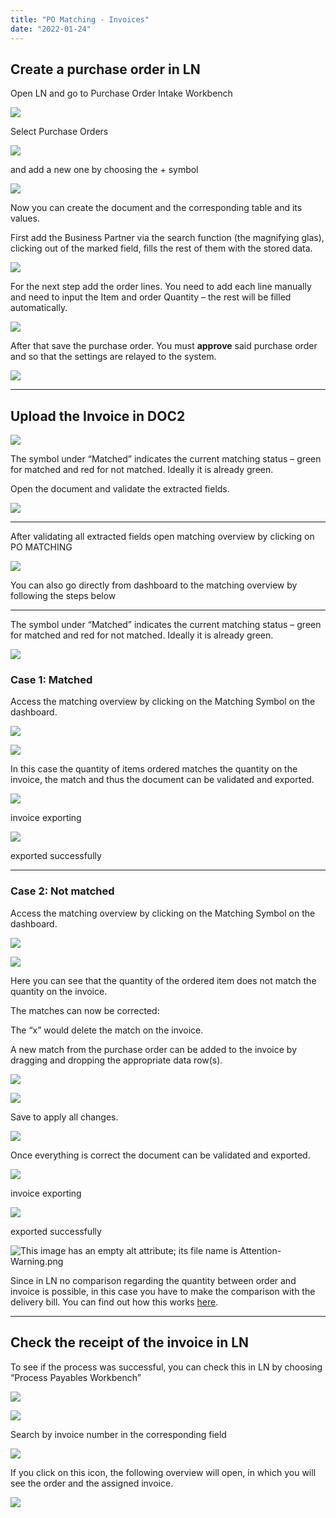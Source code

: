 ```yaml
---
title: "PO Matching - Invoices"
date: "2022-01-24"
---
```


## Create a purchase order in LN

Open LN and go to Purchase Order Intake Workbench

![](/_images/doc2/LN_PO-Intake-Workbench.png)

Select Purchase Orders

![](/_images/doc2/LN_Purchase-Orders-1-1024x263.png)

and add a new one by choosing the + symbol

![](/_images/doc2/LN_PO_new-1024x149.png)

Now you can create the document and the corresponding table and its values.  
  
First add the Business Partner via the search function (the magnifying glas), clicking out of the marked field, fills the rest of them with the stored data.

![](/_images/doc2/LN_PO_Business-Partner-1024x402.png)

For the next step add the order lines. You need to add each line manually and need to input the Item and order Quantity – the rest will be filled automatically.

![](/_images/doc2/LN_PO_Order-Lines-1-1024x147.png)

After that save the purchase order. You must **approve** said purchase order and so that the settings are relayed to the system.

![](/_images/doc2/LN_PO_Approve-1024x528.png)

* * *

## Upload the Invoice in DOC2

![](/_images/doc2/DOC²_Dashboard_PO-1024x565.png)

The symbol under “Matched” indicates the current matching status – green for matched and red for not matched. Ideally it is already green.

Open the document and validate the extracted fields.

![](/_images/doc2/DOC²_Extracted_PO-Number-1024x534.png)

* * *

After validating all extracted fields open matching overview by clicking on PO MATCHING

![](/_images/doc2/DOC²_POmatching_after-field-validation-1024x554.png)

You can also go directly from dashboard to the matching overview by following the steps below

* * *

The symbol under “Matched” indicates the current matching status – green for matched and red for not matched. Ideally it is already green.

![](/_images/doc2/DOC²_red-and-green-1024x216.png)

### Case 1: Matched

Access the matching overview by clicking on the Matching Symbol on the dashboard.

![](/_images/doc2/DOC²_Matched-Symbol-1024x85.png)

![](/_images/doc2/DOC²_Matching-Overview-1024x551.png)

In this case the quantity of items ordered matches the quantity on the invoice, the match and thus the document can be validated and exported.

![](/_images/doc2/DOC²_Document-exporting-1024x134.png)

invoice exporting

![](/_images/doc2/DOC²_Document-finished-1024x91.png)

exported successfully

* * *

### Case 2: Not matched

Access the matching overview by clicking on the Matching Symbol on the dashboard.

![](/_images/doc2/DOC²_dashboard_mismatch-1024x89.png)

![](/_images/doc2/Screenshot-2022-01-26-at-16.02.28-1024x553.png)

Here you can see that the quantity of the ordered item does not match the quantity on the invoice.

The matches can now be corrected:

The “x” would delete the match on the invoice.

A new match from the purchase order can be added to the invoice by dragging and dropping the appropriate data row(s).

![](/_images/doc2/Screenshot-2022-01-26-at-16.03.53-1024x556.png)

![](/_images/doc2/Screenshot-2022-01-26-at-16.08.50-1024x553.png)

Save to apply all changes.

![](/_images/doc2/Screenshot-2022-01-26-at-16.09.29-1024x555.png)

Once everything is correct the document can be validated and exported.

![](/_images/doc2/DOC²_doc-exporting-1024x89.png)

invoice exporting

![](/_images/doc2/DOC²_doc-exported-successfully-1024x87.png)

exported successfully

![This image has an empty alt attribute; its file name is Attention-Warning.png](/_images/doc2/Attention-Warning.png)

Since in LN no comparison regarding the quantity between order and invoice is possible, in this case you have to make the comparison with the delivery bill. You can find out how this works [here](/doc2/doc2app/po-matching/po-matching-delivery-notes/).

* * *

## Check the receipt of the invoice in LN

To see if the process was successful, you can check this in LN by choosing “Process Payables Workbench”

![](/_images/doc2/LN_Process-Payables-Workbench-702x1024.png)

![](/_images/doc2/LN_Search-invoice-no-1-1024x118.png)

Search by invoice number in the corresponding field

![](/_images/doc2/LN_Icon-to-open-overview-1024x119.png)

If you click on this icon, the following overview will open, in which you will see the order and the assigned invoice.

![](/_images/doc2/LN_Matched-Invoice-1024x551.png)

